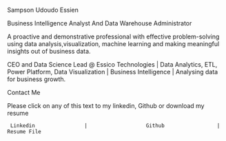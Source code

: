 
Sampson Udoudo Essien

Business Intelligence Analyst And Data Warehouse Administrator

A proactive and demonstrative professional with effective problem-solving using data analysis,visualization, machine learning and making meaningful insights out of business data.

CEO and Data Science Lead @ Essico Technologies | Data Analytics, ETL, Power Platform, Data Visualization | Business Intelligence | Analysing data for business growth. 

Contact Me 

Please click on any of this text to my linkedin, Github or download my resume

     Linkedin 			     |  			     Github 		        |  		    Resume File 			
